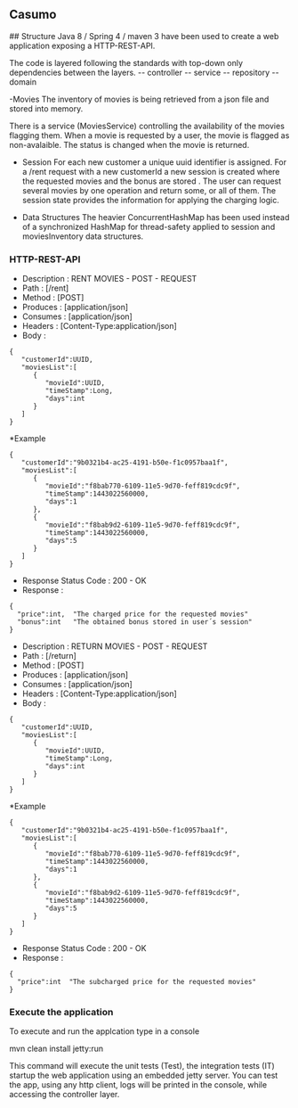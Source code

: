 ## Casumo

## Structure
Java 8 / Spring 4 / maven 3 have been used to create a web application exposing a HTTP-REST-API.

The code is layered following the standards with top-down only dependencies between the layers.
-- controller
-- service
-- repository
-- domain

-Movies
The inventory of movies is being retrieved from a json file and stored into memory.

There is a service (MoviesService) controlling the availability of the movies flagging them. When a movie is requested
by a user, the movie is flagged as non-avalaible. The status is changed when the movie is returned.

- Session
For each new customer a unique uuid identifier is assigned. For a /rent request with a new customerId a new session is created
where the requested movies and the bonus are stored . The user can request several movies by one operation and return some, or 
all of them. The session state provides the information for applying the charging logic. 

- Data Structures
The heavier ConcurrentHashMap has been used instead of a synchronized HashMap for thread-safety applied to session and
moviesInventory data structures.


### HTTP-REST-API

- Description : RENT MOVIES - POST - REQUEST 
- Path        : [/rent]
- Method      : [POST]
- Produces    : [application/json]
- Consumes    : [application/json]
- Headers     : [Content-Type:application/json]
- Body        : 

```
{  
   "customerId":UUID,
   "moviesList":[  
      {  
         "movieId":UUID,
         "timeStamp":Long,
         "days":int
      }
   ]
}
```
*Example
```
{  
   "customerId":"9b0321b4-ac25-4191-b50e-f1c0957baa1f",
   "moviesList":[  
      {  
         "movieId":"f8bab770-6109-11e5-9d70-feff819cdc9f",
         "timeStamp":1443022560000,
         "days":1
      },
      {  
         "movieId":"f8bab9d2-6109-11e5-9d70-feff819cdc9f",
         "timeStamp":1443022560000,
         "days":5
      }
   ]
}
```
- Response Status Code : 200 - OK
- Response     :
 ```
{
   "price":int,  "The charged price for the requested movies"
   "bonus":int   "The obtained bonus stored in user´s session"
}
```
- Description : RETURN MOVIES - POST - REQUEST
- Path        : [/return]
- Method      : [POST]
- Produces    : [application/json]
- Consumes    : [application/json]
- Headers     : [Content-Type:application/json]
- Body        : 

```
{  
   "customerId":UUID,
   "moviesList":[  
      {  
         "movieId":UUID,
         "timeStamp":Long,
         "days":int
      }
   ]
}
```
*Example
```
{  
   "customerId":"9b0321b4-ac25-4191-b50e-f1c0957baa1f",
   "moviesList":[  
      {  
         "movieId":"f8bab770-6109-11e5-9d70-feff819cdc9f",
         "timeStamp":1443022560000,
         "days":1
      },
      {  
         "movieId":"f8bab9d2-6109-11e5-9d70-feff819cdc9f",
         "timeStamp":1443022560000,
         "days":5
      }
   ]
}
```
- Response Status Code : 200 - OK
- Response     :
 ```
{
   "price":int  "The subcharged price for the requested movies"
}
```

### Execute the application
To execute and run the applcation type in a console 

mvn clean install jetty:run

This command will execute the unit tests (Test), the integration tests (IT) startup
the web application using an embedded jetty server. You can test the app, using any
http client, logs will be printed in the console, while accessing the controller layer.